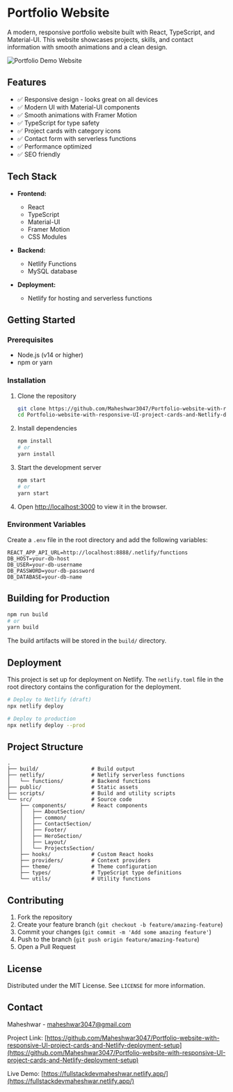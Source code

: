 # Portfolio Website

A modern, responsive portfolio website built with React, TypeScript, and Material-UI. This website showcases projects, skills, and contact information with smooth animations and a clean design.

![Portfolio Demo Website](https://fullstackdevmaheshwar.netlify.app/)

## Features

- ✅ Responsive design - looks great on all devices
- ✅ Modern UI with Material-UI components
- ✅ Smooth animations with Framer Motion
- ✅ TypeScript for type safety
- ✅ Project cards with category icons
- ✅ Contact form with serverless functions
- ✅ Performance optimized
- ✅ SEO friendly

## Tech Stack

- **Frontend:**
  - React
  - TypeScript
  - Material-UI
  - Framer Motion
  - CSS Modules

- **Backend:**
  - Netlify Functions
  - MySQL database

- **Deployment:**
  - Netlify for hosting and serverless functions

## Getting Started

### Prerequisites

- Node.js (v14 or higher)
- npm or yarn

### Installation

1. Clone the repository
   ```bash
   git clone https://github.com/Maheshwar3047/Portfolio-website-with-responsive-UI-project-cards-and-Netlify-deployment-setup.git
   cd Portfolio-website-with-responsive-UI-project-cards-and-Netlify-deployment-setup
   ```

2. Install dependencies
   ```bash
   npm install
   # or
   yarn install
   ```

3. Start the development server
   ```bash
   npm start
   # or
   yarn start
   ```

4. Open [http://localhost:3000](http://localhost:3000) to view it in the browser.

### Environment Variables

Create a `.env` file in the root directory and add the following variables:

```
REACT_APP_API_URL=http://localhost:8888/.netlify/functions
DB_HOST=your-db-host
DB_USER=your-db-username
DB_PASSWORD=your-db-password
DB_DATABASE=your-db-name
```

## Building for Production

```bash
npm run build
# or
yarn build
```

The build artifacts will be stored in the `build/` directory.

## Deployment

This project is set up for deployment on Netlify. The `netlify.toml` file in the root directory contains the configuration for the deployment.

```bash
# Deploy to Netlify (draft)
npx netlify deploy

# Deploy to production
npx netlify deploy --prod
```

## Project Structure

```
.
├── build/                 # Build output
├── netlify/               # Netlify serverless functions
│   └── functions/         # Backend functions
├── public/                # Static assets
├── scripts/               # Build and utility scripts
└── src/                   # Source code
    ├── components/        # React components
    │   ├── AboutSection/
    │   ├── common/
    │   ├── ContactSection/
    │   ├── Footer/
    │   ├── HeroSection/
    │   ├── Layout/
    │   └── ProjectsSection/
    ├── hooks/             # Custom React hooks
    ├── providers/         # Context providers
    ├── theme/             # Theme configuration
    ├── types/             # TypeScript type definitions
    └── utils/             # Utility functions
```

## Contributing

1. Fork the repository
2. Create your feature branch (`git checkout -b feature/amazing-feature`)
3. Commit your changes (`git commit -m 'Add some amazing feature'`)
4. Push to the branch (`git push origin feature/amazing-feature`)
5. Open a Pull Request

## License

Distributed under the MIT License. See `LICENSE` for more information.

## Contact

Maheshwar - [maheshwar3047@gmail.com](mailto:maheshwar3047@gmail.com)

Project Link: [https://github.com/Maheshwar3047/Portfolio-website-with-responsive-UI-project-cards-and-Netlify-deployment-setup](https://github.com/Maheshwar3047/Portfolio-website-with-responsive-UI-project-cards-and-Netlify-deployment-setup)

Live Demo: [https://fullstackdevmaheshwar.netlify.app/](https://fullstackdevmaheshwar.netlify.app/)